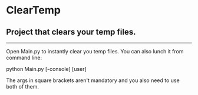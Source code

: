 # ClearTemp
Project that clears your temp files.
-
---
Open Main.py to instantly clear you temp files. You can also lunch it from command line:

python Main.py [-console] [user]

The args in square brackets aren't mandatory and you also need to use both of them.
